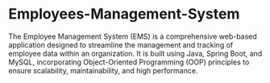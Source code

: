 # Employees-Management-System

The Employee Management System (EMS) is a comprehensive web-based application designed to streamline the management and tracking of employee data within an organization. It is built using Java, Spring Boot, and MySQL, incorporating Object-Oriented Programming (OOP) principles to ensure scalability, maintainability, and high performance.
